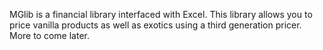MGlib is a financial library interfaced with Excel.
This library allows you to price vanilla products as well as exotics using a third generation pricer.
More to come later.
